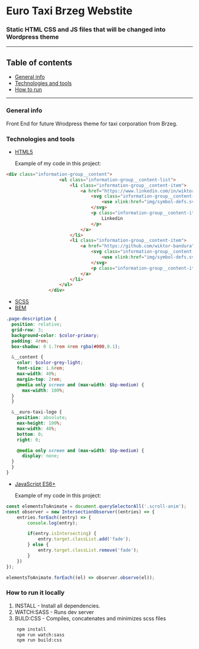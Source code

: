 # Euro Taxi Brzeg Webstite
### Static HTML CSS and JS files that will be changed into Wordpress theme
---
## Table of contents
- [General info](#general-info)
- [Technologies and tools](#technologies-and-tools)
- [How to run](#how-to-run)
---

### General info
Front End for future Wrodpress theme for taxi corporation from Brzeg. 

### Technologies and tools 


* [HTML5]('https://html5.org/')

  Example of my code in this project:
```html
<div class="information-group__content">
                    <ul class="information-group__content-list">
                        <li class="information-group__content-item">
                            <a href="https://www.linkedin.com/in/wiktor-bandura/" target="_blank" class="information-group__content-item-link">
                                <svg class="information-group__content-item-icon">
                                    <use xlink:href="img/symbol-defs.svg#icon-linkedin2"></use>
                                </svg>
                                <p class="information-group__content-item-text">
                                    Linkedin
                                </p>
                            </a>
                        </li>
                        <li class="information-group__content-item">
                            <a href="https://github.com/wiktor-bandura" target="_blank" class="information-group__content-item-link">
                                <svg class="information-group__content-item-icon">
                                    <use xlink:href="img/symbol-defs.svg#icon-github"></use>
                                </svg>
                                <p class="information-group__content-item-text">Github</p>
                            </a>
                        </li>
                    </ul>
                </div>
```

* [SCSS]()
* [BEM]()

```scss
.page-description {
  position: relative;
  grid-row: 3;
  background-color: $color-primary;
  padding: 4rem;
  box-shadow: 0 1.7rem 4rem rgba(#000,0.1);

  &__content {
    color: $color-grey-light;
    font-size: 1.6rem;
    max-width: 40%;
    margin-top: 2rem;
    @media only screen and (max-width: $bp-medium) {
      max-width: 100%;
  }
  }

  &__euro-taxi-logo {
    position: absolute;
    max-height: 100%;
    max-width: 40%;
    bottom: 0;
    right: 0;

    @media only screen and (max-width: $bp-medium) {
      display: none;
  }
  }
}
```
* [JavaScript ES6+]('https://www.javascript.com/')
  
  Example of my code in this project:

```js
const elementsToAnimate = document.querySelectorAll('.scroll-anim');
const observer = new IntersectionObserver((entries) => {
    entries.forEach((entry) => {
        console.log(entry);

        if(entry.isIntersecting) {
            entry.target.classList.add('fade');
        } else {
            entry.target.classList.remove('fade');
        }
    })
});

elementsToAnimate.forEach((el) => observer.observe(el));
```

### How to run it locally

1. INSTALL - Install all dependencies.
2. WATCH:SASS - Runs dev server
3. BULD:CSS - Compiles, concatenates and minimizes scss files

```bash
    npm install
    npm run watch:sass
    npm run build:css
```